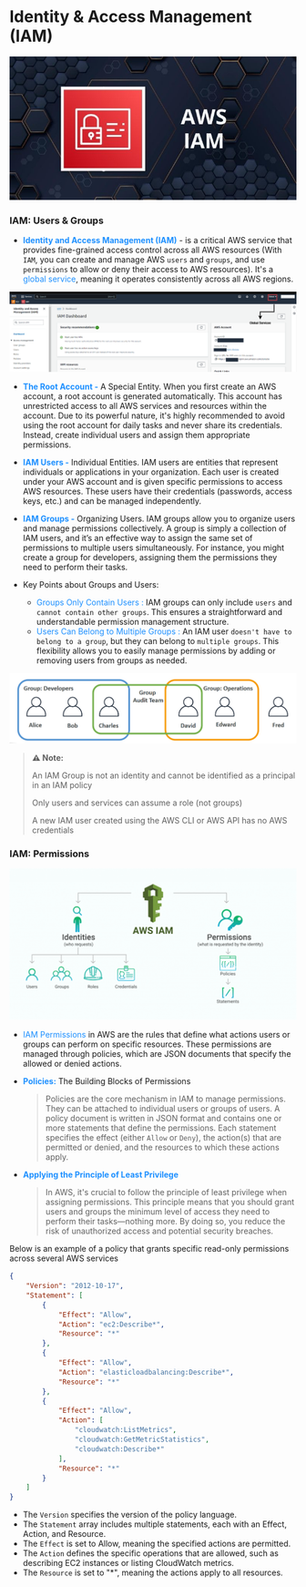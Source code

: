 # Identity & Access Management (IAM)

<img src="images/iam/AWS-IAM.jpg" width="auto" height="auto">

### IAM: Users & Groups

- **<span style="color:#1E90FF">Identity and Access Management (IAM)</span>** - is a critical AWS service that provides fine-grained access control across all AWS resources (With `IAM`, you can create and manage AWS `users` and `groups`, and use `permissions` to allow or deny their access to AWS resources). It's a <span style="color:#1E90FF">global service</span>, meaning it operates consistently across all AWS regions.


<img src="images/iam/IAM-Dashboard.PNG" width="auto" height="auto">
<p>

- **<span style="color:#1E90FF">The Root Account -</span>** A Special Entity. When you first create an AWS account, a root account is generated automatically. This account has unrestricted access to all AWS services and resources within the account. Due to its powerful nature, it's highly recommended to avoid using the root account for daily tasks and never share its credentials. Instead, create individual users and assign them appropriate permissions.

- **<span style="color:#1E90FF">IAM Users -</span>** Individual Entities. IAM users are entities that represent individuals or applications in your organization. Each user is created under your AWS account and is given specific permissions to access AWS resources. These users have their credentials (passwords, access keys, etc.) and can be managed independently.

- **<span style="color:#1E90FF">IAM Groups -</span>** Organizing Users. IAM groups allow you to organize users and manage permissions collectively. A group is simply a collection of IAM users, and it’s an effective way to assign the same set of permissions to multiple users simultaneously. For instance, you might create a group for developers, assigning them the permissions they need to perform their tasks.

- Key Points about Groups and Users:

    - <span style="color:#1E90FF">Groups Only Contain Users :</span> IAM groups can only include `users` and `cannot contain other groups`. This ensures a straightforward and understandable permission management structure.
    - <span style="color:#1E90FF">Users Can Belong to Multiple Groups :</span> An IAM user `doesn't have to belong to a group`, but they can belong to `multiple groups`. This flexibility allows you to easily manage permissions by adding or removing users from groups as needed.

<img src="images/iam/IAM-Users-Groups.PNG" width="auto" height="auto">
<p>

> **⚠️ Note:**
> 
> An IAM Group is not an identity and cannot be identified as a principal in an IAM policy
> 
> Only users and services can assume a role (not groups)
>
> A new IAM user created using the AWS CLI or AWS API has no AWS credentials

### IAM: Permissions

<img src="images/iam/IAM-Permissions.PNG" width="auto" height="auto">
<p>

- <span style="color:#1E90FF">IAM Permissions</span> in AWS are the rules that define what actions users or groups can perform on specific resources. These permissions are managed through policies, which are JSON documents that specify the allowed or denied actions.

- **<span style="color:#1E90FF">Policies:</span>** The Building Blocks of Permissions
    > Policies are the core mechanism in IAM to manage permissions. They can be attached to individual users or groups of users. A policy document is written in JSON format and contains one or more statements that define the permissions. Each statement specifies the effect (either `Allow` or `Deny`), the action(s) that are permitted or denied, and the resources to which these actions apply.

- **<span style="color:#1E90FF">Applying the Principle of Least Privilege</span>**
    > In AWS, it's crucial to follow the principle of least privilege when assigning permissions. This principle means that you should grant users and groups the minimum level of access they need to perform their tasks—nothing more. By doing so, you reduce the risk of unauthorized access and potential security breaches.

Below is an example of a policy that grants specific read-only permissions across several AWS services

```json
{
    "Version": "2012-10-17",
    "Statement": [
        {
            "Effect": "Allow",
            "Action": "ec2:Describe*",
            "Resource": "*"
        },
        {
            "Effect": "Allow",
            "Action": "elasticloadbalancing:Describe*",
            "Resource": "*"
        },
        {
            "Effect": "Allow",
            "Action": [
                "cloudwatch:ListMetrics",
                "cloudwatch:GetMetricStatistics",
                "cloudwatch:Describe*"
            ],
            "Resource": "*"
        }
    ]
}
```

- The `Version` specifies the version of the policy language.
- The `Statement` array includes multiple statements, each with an Effect, Action, and Resource.
- The `Effect` is set to Allow, meaning the specified actions are permitted.
- The `Action` defines the specific operations that are allowed, such as describing EC2 instances or listing CloudWatch metrics.
- The `Resource` is set to "*", meaning the actions apply to all resources.